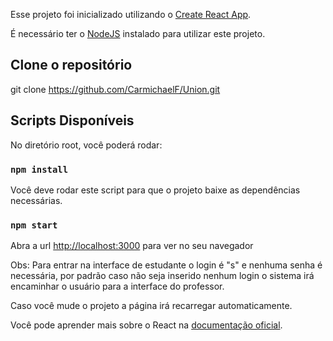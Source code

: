 Esse projeto foi inicializado utilizando o [Create React App](https://github.com/facebook/create-react-app).

É necessário ter o [NodeJS](https://nodejs.org/dist/v10.15.3/node-v10.15.3-x64.msi) instalado para utilizar este projeto.

## Clone o repositório

git clone https://github.com/CarmichaelF/Union.git

## Scripts Disponíveis

No diretório root, você poderá rodar:

### `npm install`

Você deve rodar este script para que o projeto baixe as dependências necessárias.

### `npm start`

Abra a url [http://localhost:3000](http://localhost:3000) para ver
no seu navegador

Obs: Para entrar na interface de estudante o login é "s" e nenhuma senha é necessária, por padrão caso não seja inserido nenhum login o sistema irá encaminhar o usuário para a interface do professor.

Caso você mude o projeto a página irá recarregar automaticamente.

Você pode aprender mais sobre o React na [documentação oficial](https://reactjs.org/).